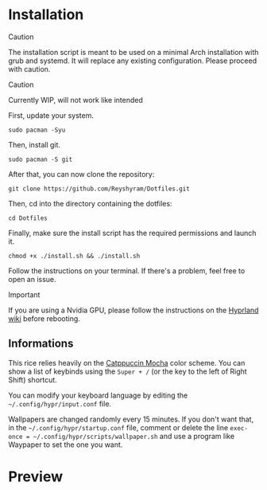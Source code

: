 
# Installation

>[!CAUTION]
>The installation script is meant to be used on a minimal Arch installation with grub and systemd. It will replace any existing configuration. Please proceed with caution.

>[!CAUTION]
>Currently WIP, will not work like intended

First, update your system.
```
sudo pacman -Syu
```

Then, install git.
```
sudo pacman -S git
```

After that, you can now clone the repository:
```
git clone https://github.com/Reyshyram/Dotfiles.git
```

Then, cd into the directory containing the dotfiles:
```
cd Dotfiles
```

Finally, make sure the install script has the required permissions and launch it.
```
chmod +x ./install.sh && ./install.sh
```

Follow the instructions on your terminal. If there's a problem, feel free to open an issue.

>[!IMPORTANT]
>If you are using a Nvidia GPU, please follow the instructions on the [Hyprland wiki](https://wiki.hyprland.org/Nvidia/) before rebooting.



## Informations

This rice relies heavily on the [Catppuccin Mocha](https://github.com/catppuccin/catppuccin) color scheme.
You can show a list of keybinds using the `Super + /` (or the key to the left of Right Shift) shortcut.

You can modify your keyboard language by editing the `~/.config/hypr/input.conf` file.

Wallpapers are changed randomly every 15 minutes. If you don't want that, in the `~/.config/hypr/startup.conf` file, comment or delete the line `exec-once = ~/.config/hypr/scripts/wallpaper.sh` and use a program like Waypaper to set the one you want.

# Preview
